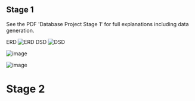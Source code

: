 ## Stage 1

See the PDF 'Database Project Stage 1' for full explanations including data generation.

ERD
![ERD](https://github.com/eliyahumasinter/150225.3.5784-DB-Project/assets/70181151/78fb14f4-d7d4-4446-aa98-e9c52528e44a)
DSD
![DSD](https://github.com/eliyahumasinter/150225.3.5784-DB-Project/assets/70181151/8ae86e00-8eeb-4788-a1a6-4f52d9f13706)

![image](https://github.com/eliyahumasinter/150225.3.5784-DB-Project/assets/70181151/033a6e2b-d4cd-4fba-9954-05d4e9c9dec5)

![image](https://github.com/eliyahumasinter/150225.3.5784-DB-Project/assets/70181151/4509e11b-f24c-454f-a3ee-f5ba4f5b9a08)


# Stage 2
